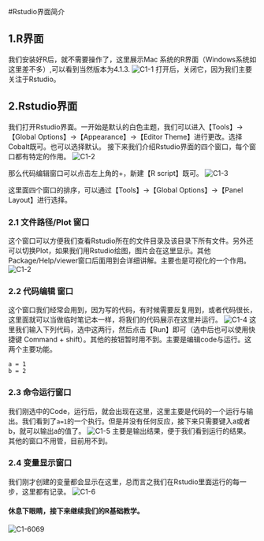 #Rstudio界面简介

## 1.R界面
我们安装好R后，就不需要操作了，这里展示Mac 系统的R界面（Windows系统如这里差不多）,可以看到当然版本为4.1.3.
![C1-1](./media/C1/C1-1.png)
打开后，关闭它，因为我们主要关注于Rstudio。

## 2.Rstudio界面
我们打开Rstudio界面。一开始是默认的白色主题，我们可以进入【Tools】->【Global Options】->【Appearance】->【Editor Theme】进行更改。选择Cobalt既可。也可以选择默认。
接下来我们介绍Rstudio界面的四个窗口，每个窗口都有特定的作用。
![C1-2](./media/C1/C1-2.png)

那么代码编辑窗口可以点击左上角的+，新建【R script】既可。
![C1-3](./media/C1/C1-3.jpg)

这里面四个窗口的排序，可以通过【Tools】->【Global Options】->【Panel Layout】进行选择。

### 2.1 文件路径/Plot 窗口
这个窗口可以方便我们查看Rstudio所在的文件目录及该目录下所有文件。另外还可以切换Plot，如果我们用Rstudio绘图，图片会在这里显示。其他Package/Help/viewer窗口后面用到会详细讲解。主要也是可视化的一个作用。
![C1-2](./media/C1/C1-2.png)
### 2.2 代码编辑 窗口
这个窗口我们经常会用到，因为写的代码，有时候需要反复用到，或者代码很长，这里面就可以当做临时笔记本一样，将我们的代码展示在这里并运行。
![C1-4](./media/C1/C1-4.png)
这里我们输入下列代码，选中这两行，然后点击【Run】即可（选中后也可以使用快捷键 Command + shift）。其他的按钮暂时用不到。主要是编辑code与运行。这两个主要功能。

```
a = 1
b = 2
```

### 2.3 命令运行窗口
我们刚选中的Code，运行后，就会出现在这里，这里主要是代码的一个运行与输出。我们看到了`a=1`的一个执行。但是并没有任何反应，接下来只需要键入a或者b，就可以输出a的值了。
![C1-5](./media/C1/C1-5.png)
主要是输出结果，便于我们看到运行的结果。其他的窗口不用管，目前用不到。


### 2.4 变量显示窗口
我们刚才创建的变量都会显示在这里，总而言之我们在Rstudio里面运行的每一步，这里都有记录。
![C1-6](./media/C1/C1-6.png)


#### 休息下眼睛，接下来继续我们的R基础教学。

![C1-6069](./media/qing/069.jpg)
